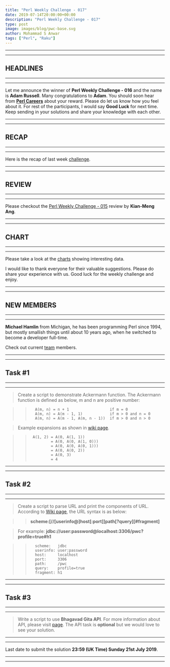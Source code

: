```yaml
---
title: "Perl Weekly Challenge - 017"
date: 2019-07-14T20:00:00+00:00
description: "Perl Weekly Challenge - 017"
type: post
image: images/blog/pwc-base.svg
author: Mohammad S Anwar
tags: ["Perl", "Raku"]
---
```

***
***

## HEADLINES

***
***

Let me announce the winner of **Perl Weekly Challenge - 016** and the name is **Adam Russell**. Many congratulations to **Adam**. You should soon hear from **[Perl Careers](https://perl.careers/)** about your reward. Please do let us know how you feel about it. For rest of the participants, I would say **Good Luck** for next time. Keep sending in your solutions and share your knowledge with each other.

***
***

## RECAP

***
***

Here is the recap of last week [challenge](/blog/recap-challenge-016).

***
***

## REVIEW

***
***

Please checkout the [Perl Weekly Challenge - 015](/blog/review-challenge-015) review by **Kian-Meng Ang**.

***
***

## CHART

***
***

Please take a look at the [charts](/chart) showing interesting data.

I would like to thank everyone for their valuable suggestions. Please do share your experience with us. Good luck for the weekly challenge and enjoy.

***
***

## NEW MEMBERS

***
***

**Michael Hamlin** from Michigan, he has been programming Perl since 1994, but mostly smallish things until about 10 years ago, when he switched to become a developer full-time.

Check out current [team](/team) members.

***
***

## Task #1

***
***

> Create a script to demonstrate Ackermann function. The Ackermann function is defined as below, m and n are positive number:

>>       A(m, n) = n + 1                  if m = 0
>>       A(m, n) = A(m - 1, 1)            if m > 0 and n = 0
>>       A(m, n) = A(m - 1, A(m, n - 1))  if m > 0 and n > 0

> Example expansions as shown in [wiki page](https://en.wikipedia.org/wiki/Ackermann_function).

>>      A(1, 2) = A(0, A(1, 1))
>>              = A(0, A(0, A(1, 0)))
>>              = A(0, A(0, A(0, 1)))
>>              = A(0, A(0, 2))
>>              = A(0, 3)
>>              = 4

***
***

## Task #2

***
***

> Create a script to parse URL and print the components of URL. According to [Wiki page](https://en.wikipedia.org/wiki/URL), the URL syntax is as below:

>> **scheme:[//[userinfo@]host[:port]]path[?query][#fragment]**

> For example:  **jdbc://user:password@localhost:3306/pwc?profile=true#h1**

>>       scheme:   jdbc
>>       userinfo: user:password
>>       host:     localhost
>>       port:     3306
>>       path:     /pwc
>>       query:    profile=true
>>       fragment: h1

***
***

## Task #3

***
***

> Write a script to use **Bhagavad Gita API**. For more information about API, please visit [page](https://bhagavadgita.io/api/). The API task is **optional** but we would love to see your solution.

***
***

Last date to submit the solution **23:59 (UK Time) Sunday 21st July 2019**.

***
***
